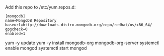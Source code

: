 Add this repo to /etc/yum.repos.d:

````
[mongodb]
name=MongoDB Repository
baseurl=http://downloads-distro.mongodb.org/repo/redhat/os/x86_64/
gpgcheck=0
enabled=1
````

yum -y update 
yum -y install mongodb-org mongodb-org-server
systemctl enable mongod 
systemctl start mongod 
